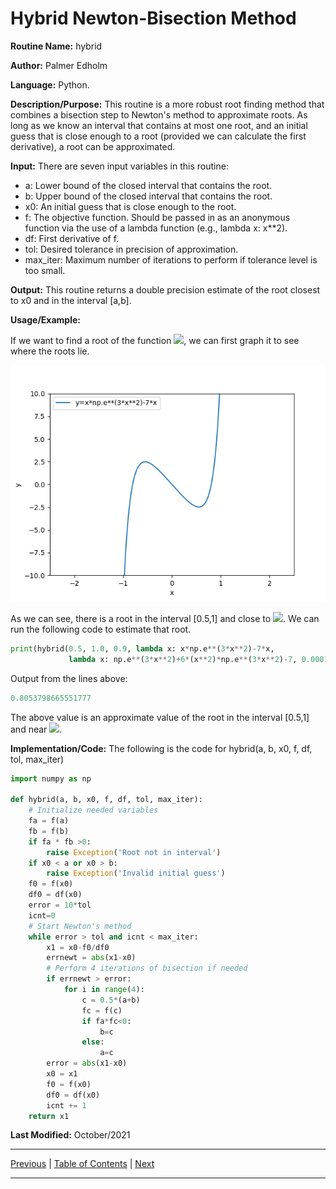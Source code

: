 # Hybrid Newton-Bisection Method

**Routine Name:** hybrid

**Author:** Palmer Edholm

**Language:** Python.

**Description/Purpose:** This routine is a more robust root finding method that combines a bisection step to Newton's method to approximate roots. As long as we know an interval that contains at most one root, and an initial guess that is close enough to a root (provided we can calculate the first derivative), a root can be approximated.

**Input:** There are seven input variables in this routine:

* a: Lower bound of the closed interval that contains the root.
* b: Upper bound of the closed interval that contains the root.
* x0: An initial guess that is close enough to the root.
* f: The objective function. Should be passed in as an anonymous function via the use of a lambda function (e.g., lambda x: x**2).
* df: First derivative of f.
* tol: Desired tolerance in precision of approximation.
* max_iter: Maximum number of iterations to perform if tolerance level is too small.

**Output:** This routine returns a double precision estimate of the root closest to x0 and in the interval [a,b].

**Usage/Example:**

If we want to find a root of the function <img src="https://render.githubusercontent.com/render/math?math=xe^{3x^2}-7x">, we can first graph it to see where the roots lie.

![alt text](sheet4_3.png)

As we can see, there is a root in the interval [0.5,1] and close to <img src="https://render.githubusercontent.com/render/math?math=x=0.9">. We can run the following code to estimate that root.

```python
print(hybrid(0.5, 1.0, 0.9, lambda x: x*np.e**(3*x**2)-7*x, 
             lambda x: np.e**(3*x**2)+6*(x**2)*np.e**(3*x**2)-7, 0.0001, 100))
```

Output from the lines above:

```python
0.8053798665551777
```

The above value is an approximate value of the root in the interval [0.5,1] and near <img src="https://render.githubusercontent.com/render/math?math=x=0.9">.

**Implementation/Code:** The following is the code for hybrid(a, b, x0, f, df, tol, max_iter)

```python
import numpy as np

def hybrid(a, b, x0, f, df, tol, max_iter):
    # Initialize needed variables
    fa = f(a)
    fb = f(b)
    if fa * fb >0:
        raise Exception('Root not in interval')
    if x0 < a or x0 > b:
        raise Exception('Invalid initial guess')
    f0 = f(x0)
    df0 = df(x0)
    error = 10*tol
    icnt=0
    # Start Newton's method
    while error > tol and icnt < max_iter:
        x1 = x0-f0/df0
        errnewt = abs(x1-x0)
        # Perform 4 iterations of bisection if needed
        if errnewt > error:
            for i in range(4):
                c = 0.5*(a+b)
                fc = f(c)
                if fa*fc<0:
                    b=c
                else:
                    a=c
        error = abs(x1-x0)
        x0 = x1
        f0 = f(x0)
        df0 = df(x0)
        icnt += 1
    return x1
```

**Last Modified:** October/2021

<hr>

[Previous](secant.md)
| [Table of Contents](toc/manual_toc.md)
| [Next]()

<hr>

